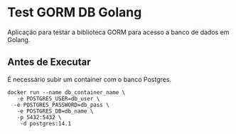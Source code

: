 # Test GORM DB Golang  

Aplicação para testar a biblioteca GORM para acesso a banco de dados em Golang.  


## Antes de Executar

É necessário subir um container com o banco Postgres.

``docker run --name db_container_name \  ``  
``    -e POSTGRES_USER=db_user \  ``  
``   -e POSTGRES_PASSWORD=db_pass \  ``  
``    -e POSTGRES_DB=db_name \  ``  
``    -p 5432:5432 \  ``  
``    -d postgres:14.1``  